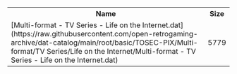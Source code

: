 <table>
<tr><th>Name</th><th>Size</th></tr>
<tr><td>[Multi-format - TV Series - Life on the Internet.dat](https://raw.githubusercontent.com/open-retrogaming-archive/dat-catalog/main/root/basic/TOSEC-PIX/Multi-format/TV Series/Life on the Internet/Multi-format - TV Series - Life on the Internet.dat)</td><td>5779</td></tr>
</table>
